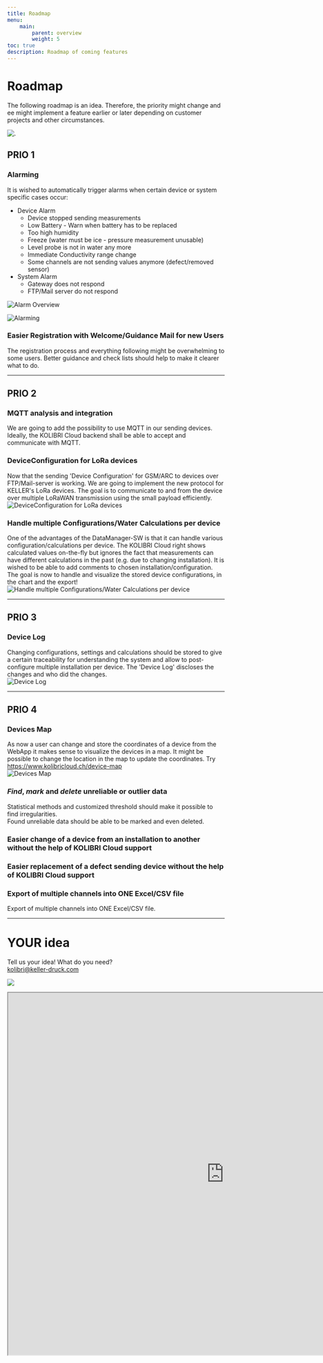 ```yaml
---
title: Roadmap
menu:
    main:
        parent: overview
        weight: 5
toc: true
description: Roadmap of coming features
---
```

# Roadmap
The following roadmap is an idea. Therefore, the priority might change and ee might implement a feature earlier or later depending on customer projects and other circumstances.  

![.](../../img/roadmap/void.jpg)  


## PRIO 1


### Alarming
It is wished to automatically trigger alarms when certain device or system specific cases occur:  
* Device Alarm  
  * Device stopped sending measurements
  * Low Battery - Warn when battery has to be replaced  
  * Too high humidity  
  * Freeze (water must be ice - pressure measurement unusable)  
  * Level probe is not in water any more  
  * Immediate Conductivity range change
  * Some channels are not sending values anymore (defect/removed sensor)
* System Alarm  
  * Gateway does not respond  
  * FTP/Mail server do not respond  

![Alarm Overview](../../img/roadmap/AlarmOverview.png)   
  
![Alarming](../../img/roadmap/SystemDeviceAlarms.png)  

### Easier Registration with Welcome/Guidance Mail for new Users
The registration process and everything following might be overwhelming to some users. Better guidance and check lists should help to make it clearer what to do.  

----
## PRIO 2

### MQTT analysis and integration
We are going to add the possibility to use MQTT in our sending devices. Ideally, the KOLIBRI Cloud backend shall be able to accept and communicate with MQTT.

### DeviceConfiguration for LoRa devices
Now that the sending 'Device Configuration' for GSM/ARC to devices over FTP/Mail-server is working. We are going to implement the new protocol for KELLER's LoRa devices. The goal is to communicate to and from the device over multiple LoRaWAN transmission using the small payload efficiently.  
![DeviceConfiguration for LoRa devices](../../img/roadmap/DeviceConfigurationsLoRa.png)  

### Handle multiple Configurations/Water Calculations per device
One of the advantages of the DataManager-SW is that it can handle various configuration/calculations per device. The KOLIBRI Cloud right shows calculated values on-the-fly but ignores the fact that measurements can have different calculations in the past (e.g. due to changing installation). It is wished to be able to add comments to chosen installation/configuration.  
The goal is now to handle and visualize the stored device configurations, in the chart and the export!  ![Handle multiple Configurations/Water Calculations per device](../../img/roadmap/MultipleWaterLevelsOnOneChart.png)  


----
## PRIO 3

### Device Log  
Changing configurations, settings and calculations should be stored to give a certain traceability for understanding the system and allow to post-configure multiple installation per device. The 'Device Log' discloses the changes and who did the changes.  
![Device Log](../../img/roadmap/DeviceLog.png)  


----
## PRIO 4

### Devices Map
As now a user can change and store the coordinates of a device from the WebApp it makes sense to visualize the devices in a map. It might be possible to change the location in the map to update the coordinates.  Try https://www.kolibricloud.ch/device-map  
![Devices Map](../../img/roadmap/DevicesMap.png)  


### *Find*, *mark* and *delete* unreliable or outlier data
Statistical methods and customized threshold should make it possible to find irregularities.  
Found unreliable data should be able to be marked and even deleted.

### Easier change of a device from an installation to another without the help of KOLIBRI Cloud support

### Easier replacement of a defect sending device without the help of KOLIBRI Cloud support

### Export of multiple channels into ONE Excel/CSV file
Export of multiple channels into ONE Excel/CSV file.


----
# YOUR idea
Tell us your idea! What do you need?  
<kolibri@keller-druck.com>  

[![](https://docs.kolibricloud.ch/img/logo.png)](https://roadmap.kolibricloud.ch/)

<iframe src="https://roadmap.kolibricloud.ch/index.html" width="1000" height="840"></iframe>
